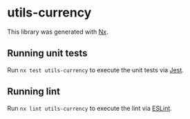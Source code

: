 # utils-currency

This library was generated with [Nx](https://nx.dev).

## Running unit tests

Run `nx test utils-currency` to execute the unit tests via [Jest](https://jestjs.io).

## Running lint

Run `nx lint utils-currency` to execute the lint via [ESLint](https://eslint.org/).
